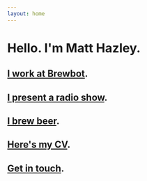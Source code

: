 ```yaml
---
layout: home
---
```


<div class="homepage span10 offset2">
  <h1>Hello. I'm Matt Hazley.</h1>
  <h2><a href="http://www.brewbot.io/">I work at Brewbot</a>.</h2>
  <h2><a href="http://thefarset.tumblr.com/">I present a radio show</a>.</h2>
  <h2><a href="http://www.brewersfriend.com/homebrew/brewer/51642/matthazley">I brew beer</a>.</h2>
  <h2><a href="cv.html">Here's my CV</a>.</h2>
  <h2><a href="mailto:matthazley@gmail.com">Get in touch</a>.</h2>
</div>
